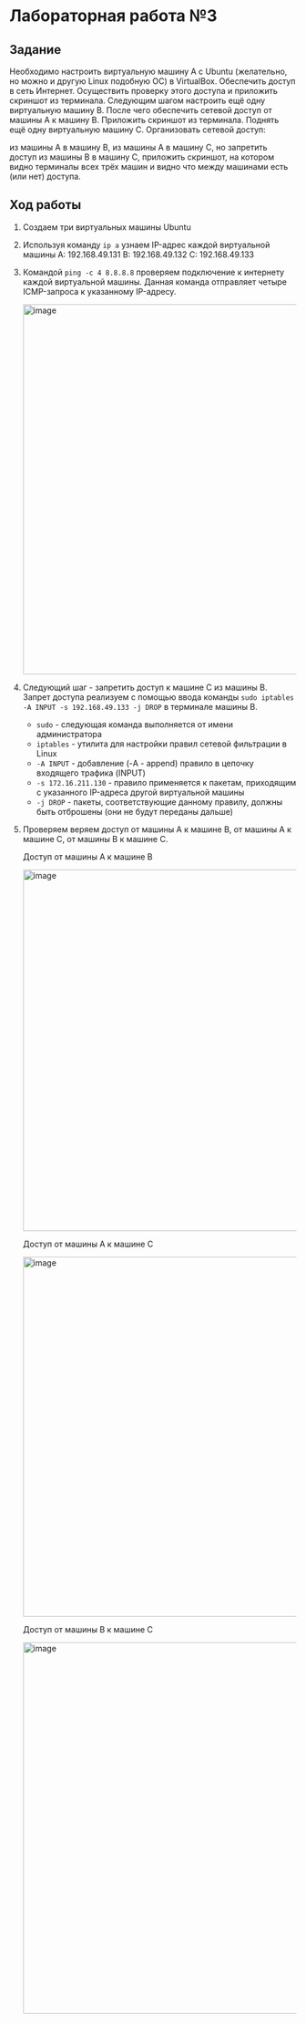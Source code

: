 # Лабораторная работа №3
## Задание
Необходимо настроить виртуальную машину А с Ubuntu (желательно, но можно и другую Linux подобную ОС) в VirtualBox. Обеспечить доступ в сеть Интернет. Осуществить проверку этого доступа и приложить скриншот из терминала. Следующим шагом настроить ещё одну виртуальную машину B. После чего обеспечить сетевой доступ от машины А к машину B. Приложить скриншот из терминала. Поднять ещё одну виртуальную машину С. Организовать сетевой доступ:

из машины А в машину B,
из машины А в машину С,
но запретить доступ из машины B в машину С,
приложить скриншот, на котором видно терминалы всех трёх машин и видно что между машинами есть (или нет) доступа.
## Ход работы
1. Создаем три виртуальных машины Ubuntu
2. Используя команду `ip a` узнаем IP-адрес каждой виртуальной машины
   A: 192.168.49.131
   B: 192.168.49.132
   C: 192.168.49.133
3. Командой `ping -c 4 8.8.8.8` проверяем подключение к интернету каждой виртуальной машины. Данная команда отправляет четыре ICMP-запроса к указанному IP-адресу.
   
   <img width="649" alt="image" src="https://github.com/user-attachments/assets/e2db0494-30ce-4c85-828a-042b9ea9d43b">

   
4. Следующий шаг - запретить доступ к машине С из машины B. Запрет доступа реализуем с помощью ввода команды `sudo iptables -A INPUT -s 192.168.49.133 -j DROP` в терминале машины B.
   - `sudo` - следующая команда выполняется от имени администратора
   - `iptables` - утилита для настройки правил сетевой фильтрации в Linux
   - `-A INPUT` - добавление (-A - append) правило в цепочку входящего трафика (INPUT)
   - `-s 172.16.211.130` - правило применяется к пакетам, приходящим с указанного IP-адреса другой виртуальной машины
   - `-j DROP` - пакеты, соответствующие данному правилу, должны быть отброшены (они не будут переданы дальше)
5. Проверяем веряем доступ от машины А к машине B, от машины А к машине C, от машины B к машине C.
   
    Доступ от машины А к машине B
   
    <img width="634" alt="image" src="https://github.com/user-attachments/assets/0b482aac-7340-4784-ac20-f3828a75b84f">


    Доступ от машины А к машине С

   <img width="631" alt="image" src="https://github.com/user-attachments/assets/ec8f044a-bffe-4330-b150-f88097d0fcfd">


   Доступ от машины B к машине C

   <img width="651" alt="image" src="https://github.com/user-attachments/assets/329a246a-fd0c-4e09-8fc4-bfc491699349">



    
